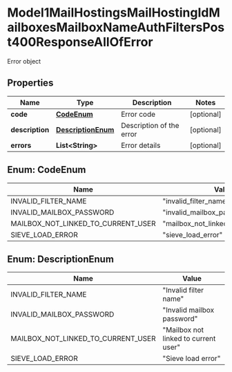 

# Model1MailHostingsMailHostingIdMailboxesMailboxNameAuthFiltersPost400ResponseAllOfError

Error object

## Properties

| Name | Type | Description | Notes |
|------------ | ------------- | ------------- | -------------|
|**code** | [**CodeEnum**](#CodeEnum) | Error code |  [optional] |
|**description** | [**DescriptionEnum**](#DescriptionEnum) | Description of the error |  [optional] |
|**errors** | **List&lt;String&gt;** | Error details |  [optional] |



## Enum: CodeEnum

| Name | Value |
|---- | -----|
| INVALID_FILTER_NAME | &quot;invalid_filter_name&quot; |
| INVALID_MAILBOX_PASSWORD | &quot;invalid_mailbox_password&quot; |
| MAILBOX_NOT_LINKED_TO_CURRENT_USER | &quot;mailbox_not_linked_to_current_user&quot; |
| SIEVE_LOAD_ERROR | &quot;sieve_load_error&quot; |



## Enum: DescriptionEnum

| Name | Value |
|---- | -----|
| INVALID_FILTER_NAME | &quot;Invalid filter name&quot; |
| INVALID_MAILBOX_PASSWORD | &quot;Invalid mailbox password&quot; |
| MAILBOX_NOT_LINKED_TO_CURRENT_USER | &quot;Mailbox not linked to current user&quot; |
| SIEVE_LOAD_ERROR | &quot;Sieve load error&quot; |



